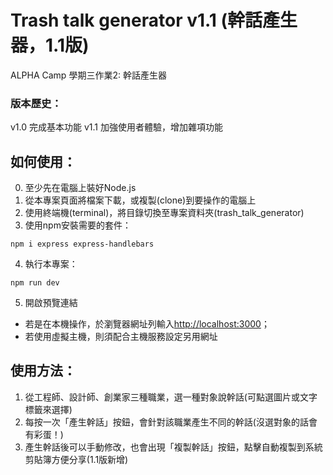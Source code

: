 # Trash talk generator v1.1 (幹話產生器，1.1版)

ALPHA Camp 學期三作業2: 幹話產生器

### 版本歷史：
v1.0 完成基本功能
v1.1 加強使用者體驗，增加雜項功能

## 如何使用：
0. 至少先在電腦上裝好Node.js
1. 從本專案頁面將檔案下載，或複製(clone)到要操作的電腦上
2. 使用終端機(terminal)，將目錄切換至專案資料夾(trash_talk_generator)
3. 使用npm安裝需要的套件：
```
npm i express express-handlebars
```
4. 執行本專案：
```
npm run dev
```
5. 開啟預覽連結
- 若是在本機操作，於瀏覽器網址列輸入[http://localhost:3000](http://localhost:3000)；
- 若使用虛擬主機，則須配合主機服務設定另用網址

## 使用方法：
1. 從工程師、設計師、創業家三種職業，選一種對象說幹話(可點選圖片或文字標籤來選擇)
2. 每按一次「產生幹話」按鈕，會針對該職業產生不同的幹話(沒選對象的話會有彩蛋！)
3. 產生幹話後可以手動修改，也會出現「複製幹話」按鈕，點擊自動複製到系統剪貼簿方便分享(1.1版新增)


